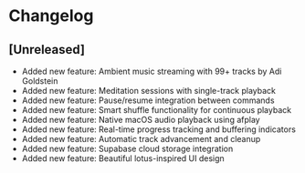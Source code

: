# Changelog

## [Unreleased]

- Added new feature: Ambient music streaming with 99+ tracks by Adi Goldstein
- Added new feature: Meditation sessions with single-track playback  
- Added new feature: Pause/resume integration between commands
- Added new feature: Smart shuffle functionality for continuous playback
- Added new feature: Native macOS audio playback using afplay
- Added new feature: Real-time progress tracking and buffering indicators
- Added new feature: Automatic track advancement and cleanup
- Added new feature: Supabase cloud storage integration
- Added new feature: Beautiful lotus-inspired UI design